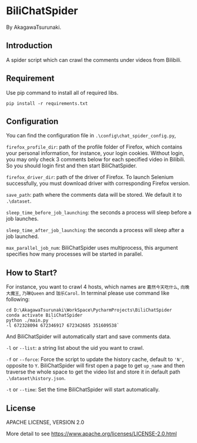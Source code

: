 # BiliChatSpider 
By AkagawaTsurunaki.

## Introduction

A spider script which can crawl the comments under videos from Bilibili.

## Requirement

Use pip command to install all of required libs.

```shell
pip install -r requirements.txt
```
## Configuration

You can find the configuration file in `.\config\chat_spider_config.py`,

`firefox_profile_dir`: path of the profile folder of Firefox, 
which contains your personal information, 
for instance, your login cookies. 
Without login, you may only check 3 comments below for each specified video in Bilibili. 
So you should login first and then start BiliChatSpider.

`firefox_driver_dir`: path of the driver of Firefox. 
To launch Selenium successfully, 
you must download driver with corresponding Firefox version. 

`save_path`: path where the comments data will be stored. We default it to `.\dataset`.

`sleep_time_before_job_launching`: the seconds a process will sleep before a job launches.

`sleep_time_after_job_launching`: the seconds a process will sleep after a job launched. 

`max_parallel_job_num`: BiliChatSpider uses multiprocess, 
this argument specifies how many processes will be started in parallel.

## How to Start?

For instance, you want to crawl 4 hosts, which names are `嘉然今天吃什么`, `向晚大魔王`, `乃琳Queen` and `珈乐Carol`.
In terminal please use command like following:
```shell
cd D:\AkagawaTsurunaki\WorkSpace\PycharmProjects\BiliChatSpider
conda activate BiliChatSpider
python ./main.py `
-l 672328094 672346917 672342685 351609538`
```

And BiliChatSpider will automatically start and save comments data.

`-l` or `--list`: a string list about the uid you want to crawl.

`-f` or `--force`: Force the script to update the history cache, default to `'N'`, opposite to `Y`.
BiliChatSpider will first open a page to get `up_name` 
and then traverse the whole space to get the video list and store it in default path `.\dataset\history.json`. 

`-t` or `--time`: Set the time BiliChatSpider will start automatically.

## License
APACHE LICENSE, VERSION 2.0

More detail to see https://www.apache.org/licenses/LICENSE-2.0.html